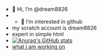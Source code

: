 - 👋 Hi, I’m @dream8826<br>
- - 👀 I’m interested in github<br>
- my scratch account is dream8826<br>
- expert in simple html<br>
- [![Anurag's GitHub stats](https://github-readme-stats.vercel.app/api?username=dream8826)](https://github.com/anuraghazra/github-readme-stats)<br>
- <a href="what-i-am-working-on.md">what i am working on</a>
